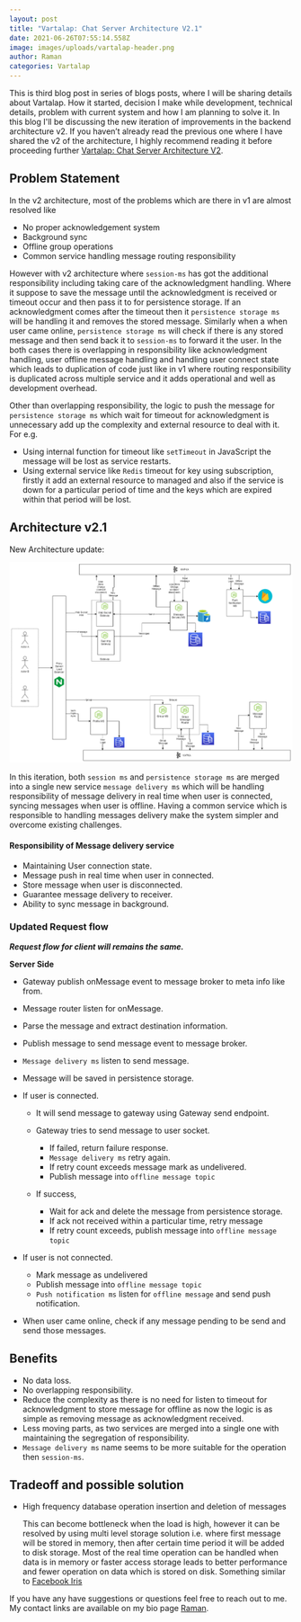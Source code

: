 ```yaml
---
layout: post
title: "Vartalap: Chat Server Architecture V2.1"
date: 2021-06-26T07:55:14.558Z
image: images/uploads/vartalap-header.png
author: Raman
categories: Vartalap
---
```

This is third blog post in series of blogs posts, where I will be sharing details about Vartalap. How it started, decision I make while development, technical details, problem with current system and how I am planning to solve it. In this blog I'll be discussing the new iteration of improvements in the backend architecture v2. If you haven’t already read the previous one where I have shared the v2 of the architecture, I highly recommend reading it before proceeding further [Vartalap: Chat Server Architecture V2](https://blog.one9x.org/vartalap/2021/05/22/vartalap-chat-server-architecture-v2.html).

## Problem Statement

In the v2 architecture, most of the problems which are there in v1 are almost resolved like

* No proper acknowledgement system
* Background sync
* Offline group operations
* Common service handling message routing responsibility

However with v2 architecture where `session-ms` has got the additional responsibility including taking care of the acknowledgment handling. Where it suppose to save the message until the acknowledgment is received or timeout occur and then pass it to for persistence storage. If an acknowledgment comes after the timeout then it `persistence storage ms` will be handling it and removes the stored message.
Similarly when a when user came online, `persistence storage ms` will check if there is any stored message and then send back it to `session-ms` to forward it the user.
In the both cases there is overlapping in responsibility like acknowledgment handling, user offline message handling and handling user connect state which leads to duplication of code just like in v1 where routing responsibility is duplicated across multiple service and it adds operational and well as development overhead.

Other than overlapping responsibility, the logic to push the message for `persistence storage ms` which wait for timeout for acknowledgment is unnecessary add up the complexity and external resource to deal with it. 
For e.g. 

* Using internal function for timeout like `setTimeout` in JavaScript the message will be lost as service restarts.
* Using external service like `Redis` timeout for key using subscription, firstly it add an external resource to managed and also if the service is down for a particular period of time and the keys which are expired within that period will be lost.

## Architecture v2.1

New Architecture update:

![Architecture v2.1](/images/uploads/architecture-v2.1.png "Architecture v2.1")

In this iteration, both `session ms` and `persistence storage ms` are merged into a single new service `message delivery ms` which will be handling responsibility of message delivery in real time when user is connected, syncing messages when user is offline. Having a common service which is responsible to handling messages delivery make the system simpler and overcome existing challenges.

#### Responsibility of Message delivery service

* Maintaining User connection state.
* Message push in real time when user in connected.
* Store message when user is disconnected.
* Guarantee message delivery to receiver.
* Ability to sync message in background.

### Updated Request flow

***Request flow for client will remains the same.***

**Server Side**

* Gateway publish onMessage event to message broker to meta info like from.
* Message router listen for onMessage.
* Parse the message and extract destination information.
* Publish message to send message event to message broker.
* `Message delivery ms` listen to send message.
* Message will be saved in persistence storage.
* If user is connected.

  * It will send message to gateway using Gateway send endpoint.
  * Gateway tries to send message to user socket.

    * If failed, return failure response.
    * `Message delivery ms` retry again.
    * If retry count exceeds message mark as undelivered.
    * Publish message into `offline message topic`
  * If success, 

    * Wait for ack and delete the message from persistence storage.
    * If ack not received within a particular time, retry message
    * If retry count exceeds, publish message into `offline message topic`
* If user is not connected.

  * Mark message as undelivered
  * Publish message into `offline message topic`
  * `Push notification ms` listen for `offline message` and send push notification.
* When user came online, check if any message pending to be send and send those messages.

## Benefits

* No data loss.
* No overlapping responsibility. 
* Reduce the complexity as there is no need for listen to timeout for acknowledgment to store message for offline as now the logic is as simple as removing message as acknowledgment received.
* Less moving parts, as two services are merged into a single one with maintaining the segregation of responsibility.
* `Message delivery ms` name seems to be more suitable for the operation then `session-ms`.



## Tradeoff and possible solution

* High frequency database operation insertion and deletion of messages

  This can become bottleneck when the load is high, however it can be resolved by using multi level storage solution i.e. where first message will be stored in memory, then after certain time period it will be added to disk storage. Most of the real time operation can be handled when data is in memory or faster access storage leads to better performance and fewer operation on data which is stored on disk. Something similar to [Facebook Iris](https://engineering.fb.com/2014/10/09/production-engineering/building-mobile-first-infrastructure-for-messenger/)


If you have any have suggestions or questions feel free to reach out to me. My contact links are available on my bio page [Raman](https://blog.one9x.org/authors/raman.html).